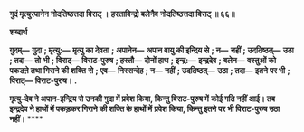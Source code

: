 **गुदं मृत्युरपानेन नोदतिष्ठत्तदा विराट् ।** **हस्ताविन्द्रो बलेनैव नोदतिष्ठत्तदा विराट् ॥ ६६॥** 

**शब्दार्थ** 

**गुदम्—** **गुदा** **; मृत्यु:—** **मृत्यु का देवता** **; अपानेन—** **अपान वायु की इन्द्रिय से** **; न—** **नहीं** **; उदतिष्ठत्—** **उठा** **; तदा—** **तो** **भी** **; विराट्—** **विराट-पुरुष** **; हस्तौ—** **दोनों हाथ** **; इन्द्र:—** **इन्द्रदेव** **; बलेन—** **वस्तुओं को पकडऩे तथा गिराने की शक्ति** **से** **; एव—** **निस्सन्देह** **; न—** **नहीं** **; उदतिष्ठत्—** **उठा** **; तदा—** **इतने पर भी** **; विराट्—** **विराट-पुरुष।** **.** 

**मृत्यु-देव ने अपान-इन्द्रिय से उनकी गुदा में प्रवेश किया, किन्तु विराट-पुरुष में** **कोई गति नहीं आई। तब इन्द्रदेव ने हाथों में पकड़कर गिराने की शक्ति के हाथों में** **प्रवेश किया, किन्तु इतने पर भी विराट-पुरुष उठा नहीं।** **** 